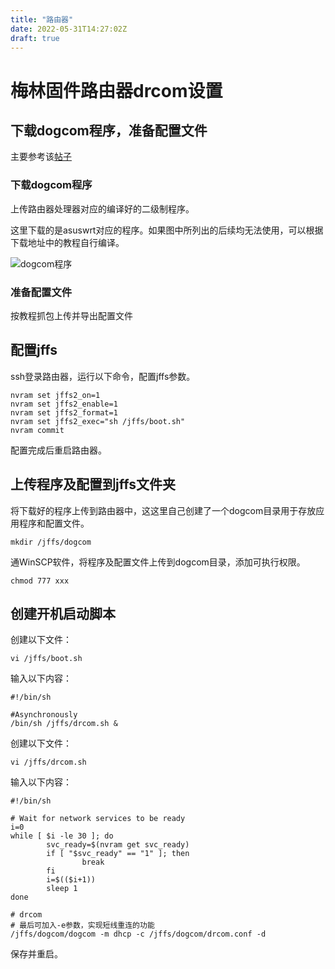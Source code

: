 ```yaml
---
title: "路由器"
date: 2022-05-31T14:27:02Z
draft: true
---
```


# 梅林固件路由器drcom设置

## 下载dogcom程序，准备配置文件

主要参考该[帖子](https://www.right.com.cn/forum/thread-215978-1-1.html)

### 下载dogcom程序

上传路由器处理器对应的编译好的二级制程序。

这里下载的是asuswrt对应的程序。如果图中所列出的后续均无法使用，可以根据下载地址中的教程自行编译。

![dogcom程序](https://img.includef.top/file/imgincludef/2021/12/9fc25742a7c185133170f4d12ad3270f.png)

### 准备配置文件

按教程抓包上传并导出配置文件







[下载地址]: https://www.right.com.cn/forum/thread-215978-1-1.html



## 配置jffs

ssh登录路由器，运行以下命令，配置jffs参数。

```shell
nvram set jffs2_on=1
nvram set jffs2_enable=1
nvram set jffs2_format=1
nvram set jffs2_exec="sh /jffs/boot.sh"
nvram commit
```

配置完成后重启路由器。

## 上传程序及配置到jffs文件夹

将下载好的程序上传到路由器中，这这里自己创建了一个dogcom目录用于存放应用程序和配置文件。

`mkdir /jffs/dogcom`

通WinSCP软件，将程序及配置文件上传到dogcom目录，添加可执行权限。

```
chmod 777 xxx
```

## 创建开机启动脚本

创建以下文件：

`vi /jffs/boot.sh`

输入以下内容：

```shell
#!/bin/sh

#Asynchronously
/bin/sh /jffs/drcom.sh &

```

创建以下文件：

`vi /jffs/drcom.sh`

输入以下内容：

```shell
#!/bin/sh

# Wait for network services to be ready
i=0
while [ $i -le 30 ]; do
        svc_ready=$(nvram get svc_ready)
        if [ "$svc_ready" == "1" ]; then
                break
        fi
        i=$(($i+1))
        sleep 1
done

# drcom
# 最后可加入-e参数，实现短线重连的功能
/jffs/dogcom/dogcom -m dhcp -c /jffs/dogcom/drcom.conf -d 
```

保存并重启。